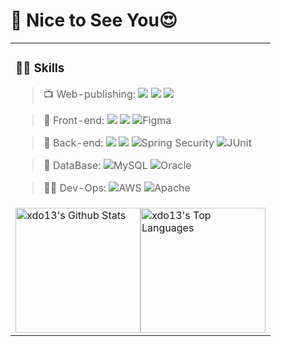 


#   👋 Nice to See You😍
<table>
  
<tr><td>

### 👨‍💻 Skills

> 📺 Web-publishing: <img src="https://img.shields.io/badge/HTML5-E34F26?style=flat-square&logo=html5&logoColor=white"/> <img src="https://img.shields.io/badge/CSS3-1572B6?style=flat-square&logo=css3&logoColor=white"/> <img src="https://img.shields.io/badge/JavaScript-F7DF1E?style=flat-square&logo=javascript&logoColor=black"/> 

> 👀 Front-end:  <img src="https://img.shields.io/badge/Node.js-339933?style=flat-square&logo=Node.js&logoColor=white"/> <img src="https://img.shields.io/badge/React-61DAFB?style=flat-square&logo=React&logoColor=black"/> ![Figma](https://img.shields.io/badge/Figma-F24E1E?style=flat-square&logo=figma&logoColor=white)

> 🧣 Back-end:  <img src="https://img.shields.io/badge/java-007396?style=flat-square&logo=java&logoColor=white"/>  <img src="https://img.shields.io/badge/Spring-6DB33F?style=flat-square&logo=Spring&logoColor=white"/> ![Spring Security](https://img.shields.io/badge/Security-00758F?style=flat-square&logo=springsecurity&logoColor=white)  ![JUnit](https://img.shields.io/badge/JUnit-25A162?style=flat-square&logo=junit5&logoColor=white)

> 🏢 DataBase:   ![MySQL](https://img.shields.io/badge/MySQL-4479A1?style=flat-square&logo=mysql&logoColor=white&logoWidth=15) ![Oracle](https://img.shields.io/badge/Oracle-F80000?style=flat-square&logo=oracle&logoColor=white)

> 🐱‍🏍 Dev-Ops:  ![AWS](https://img.shields.io/badge/AWS-232F3E?style=flat-square&logo=amazon-aws&logoColor=white)  ![Apache](https://img.shields.io/badge/Apache-D22128?style=flat-square&logo=apache&logoColor=white) 


</td></tr>

<tr><td>

<div style="display: flex; align-items: flex-start;">


  <img src="https://github-readme-stats.vercel.app/api?username=xdo13&hide=stars,prs&count_private=true&&show_icons=true&line_height=28" alt="xdo13's Github Stats" style="height: 200px; width: auto;">

  <img src="https://github-readme-stats.vercel.app/api/top-langs/?username=xdo13&layout=compact&theme&langs_count=10&hide=smarty&exclude_repo=jMetal" alt="xdo13's Top Languages" style="height: 200px; width: auto;">
</div>

</td></tr>

</table>


